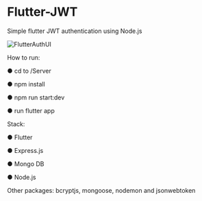 # Flutter-JWT
Simple flutter JWT authentication using Node.js

![FlutterAuthUI](https://user-images.githubusercontent.com/67745986/209555280-03cd13c3-f8be-4cf5-a6fd-d4ce16baebf4.png)

How to run:

● cd to /Server

● npm install 

● npm run start:dev

● run flutter app

Stack:

● Flutter

● Express.js

● Mongo DB

● Node.js

Other packages: bcryptjs, mongoose, nodemon and jsonwebtoken
